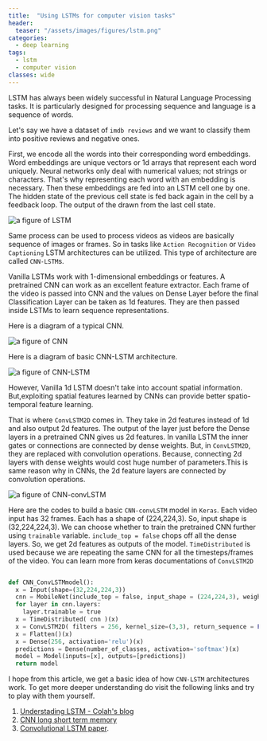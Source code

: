 ```yaml
---
title:  "Using LSTMs for computer vision tasks"
header:
  teaser: "/assets/images/figures/lstm.png"
categories: 
  - deep learning
tags:
  - lstm
  - computer vision
classes: wide  
---
```


LSTM has always been widely successful in Natural Language Processing tasks. It is particularly designed for processing sequence and language is a sequence of words.

Let's say we have a dataset of `imdb reviews` and we want to classify them into positive reviews and negative ones. 

First, we encode all the words into their corresponding word embeddings. Word embeddings are unique vectors or 1d arrays that represent each word uniquely. Neural networks only deal with numerical values; not strings or characters. That's why representing each word with an embedding is necessary. Then these embeddings are fed into an LSTM cell one by one. The hidden state of the previous cell state is fed back again in the cell by a feedback loop. The output of the drawn from the last cell state.

<img src="{{site.url}}{{site.baseurl}}/assets/images/figures/lstm.png" alt="a figure of LSTM">

Same process can be used to process videos as videos are basically sequence of images or frames. So in tasks like `Action Recognition` or `Video Captioning` LSTM architectures can be utilized. This type of architecture are called `CNN-LSTM`s.

Vanilla LSTMs work with 1-dimensional embeddings or features. A pretrained CNN can work as an excellent feature extractor. Each frame of the video is passed into CNN and the values on Dense Layer before the final Classification Layer can be taken as 1d features. They are then passed inside LSTMs to learn sequence representations. 

Here is a diagram of a typical CNN.

<img src="{{site.url}}{{site.baseurl}}/assets/images/figures/cnn.png" alt="a figure of CNN">

Here is a diagram of basic CNN-LSTM architecture.

<img src="{{site.url}}{{site.baseurl}}/assets/images/figures/cnnlstm.png" alt="a figure of CNN-LSTM">

However, Vanilla 1d LSTM doesn't take into account spatial information. But,exploiting spatial features learned by CNNs can provide better spatio-temporal feature learning.

That is where `ConvLSTM2D` comes in. They take in 2d features instead of 1d and also output 2d features. The output of the layer just before the Dense layers in a pretrained CNN gives us 2d features. In vanilla LSTM the inner gates or connections are connected by dense weights. But, in `ConvLSTM2D`, they are replaced with convolution operations. Because, connecting 2d layers with dense weights would cost huge number of parameters.This is same reason why in CNNs, the 2d feature layers are connected by convolution operations. 

<img src="{{site.url}}{{site.baseurl}}/assets/images/figures/cnnconvlstm.png" alt="a figure of CNN-convLSTM">

Here are the codes to build a basic `CNN-convLSTM` model in `Keras`. Each video input has 32 frames. Each has a shape of (224,224,3). So, input shape is (32,224,224,3). We can choose whether to train the pretrained CNN further using `trainable` variable. `include_top = false` chops off all the dense layers. So, we get 2d features as outputs of the model. `TimeDistributed` is used because we are repeating the same CNN for all the timesteps/frames of the video. You can learn more from keras documentations of `ConvLSTM2D`

```python

def CNN_ConvLSTMmodel():
  x = Input(shape=(32,224,224,3))
  cnn = MobileNet(include_top = false, input_shape = (224,224,3), weights = 'imagenet' )
  for layer in cnn.layers:
    layer.trainable = true
  x = TimeDistributed( cnn )(x)
  x = ConvLSTM2D( filters = 256, kernel_size=(3,3), return_sequence = False)(x)
  x = Flatten()(x)
  x = Dense(256, activation='relu')(x)
  predictions = Dense(number_of_classes, activation='softmax')(x)
  model = Model(inputs=[x], outputs=[predictions])
  return model

```

I hope from this article, we get a basic idea of how `CNN-LSTM` architectures work. To get more deeper understanding do visit the following links and try to play with them yourself.


1. [Understading LSTM - Colah's blog][colah-blog]
2. [CNN long short term memory][machine-learning-mastery]
3. [Convolutional LSTM paper][paper].

[colah-blog]: https://colah.github.io/posts/2015-08-Understanding-LSTMs/
[machine-learning-mastery]:  https://machinelearningmastery.com/cnn-long-short-term-memory-networks/
[paper]: https://papers.nips.cc/paper/5955-convolutional-lstm-network-a-machine-learning-approach-for-precipitation-nowcasting.pdf